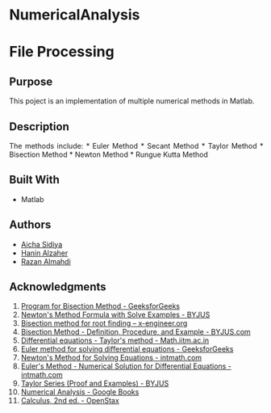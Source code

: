 # NumericalAnalysis

<!--Title-->
# File Processing
## Purpose
<!--Purpose of the project-->
This poject is an implementation of multiple numerical methods in Matlab.
<!--Header 2 description of the project-->
## Description

<p style="text-align: justify">
The methods include: 
* Euler Method
* Secant Method
* Taylor Method
* Bisection Method
* Newton Method
* Rungue Kutta Method

## Built With
* Matlab

## Authors
<!-- The contributors to the project-->
* [Aicha Sidiya](https://github.com/AichaSidiya)
* [Hanin Alzaher](https://github.com/hanin-az)
* [Razan Almahdi](https://github.com/RazanAlmahdi)

## Acknowledgments
<!-- Insparation files, codes, and general refrences used in writing the code of the project-->
1. [Program for Bisection Method - GeeksforGeeks](https://www.geeksforgeeks.org/program-for-bisection-method/amp/)
2. [Newton's Method Formula with Solve Examples - BYJUS](https://byjus.com/newtons-method-formula/)
3. [Bisection method for root finding – x-engineer.org](https://x-engineer.org/bisection-method/#formula)
4. [Bisection Method - Definition, Procedure, and Example - BYJUS.com](https://byjus.com/maths/bisection-method/)
5. [Differential equations - Taylor's method - Math.iitm.ac.in](https://math.iitm.ac.in/public_html/sryedida/caimna/ode/taylorseries/taylor.html)
6. [Euler method for solving differential equations - GeeksforGeeks](https://www.geeksforgeeks.org/euler-method-solving-differential-equation/)
7. [Newton's Method for Solving Equations - intmath.com](https://www.intmath.com/applications-differentiation/2-newtons-method.php)
8. [Euler's Method - Numerical Solution for Differential Equations - intmath.com](https://www.intmath.com/differential-equations/11-eulersmethod-des.php)
9. [Taylor Series (Proof and Examples) - BYJUS](https://byjus.com/maths/taylor-series/)
10. [Numerical Analysis - Google Books](https://books.google.com/books/about/Numerical_Analysis.html?id=-fgjJF9yAIwC)
11. [Calculus, 2nd ed. - OpenStax](https://openstax.org/details/books/calculus-volume-2)
